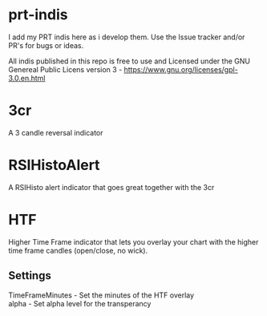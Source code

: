 # prt-indis

I add my PRT indis here as i develop them. Use the Issue tracker and/or PR's for bugs or ideas.

All indis published in this repo is free to use and Licensed under the GNU Genereal Public Licens version 3 - https://www.gnu.org/licenses/gpl-3.0.en.html


# 3cr
A 3 candle reversal indicator

# RSIHistoAlert
A RSIHisto alert indicator that goes great together with the 3cr

# HTF
Higher Time Frame indicator that lets you overlay your chart with the higher time frame candles (open/close, no wick).
## Settings
TimeFrameMinutes - Set the minutes of the HTF overlay  
alpha - Set alpha level for the transperancy